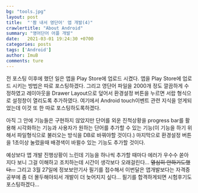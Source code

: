 ```yaml
---
bg: "tools.jpg"
layout: post
title:  "'짬 내서 영단어' 앱 개발(4)"
crawlertitle: "About Android"
summary: "영어단어 어플 개발"
date:   2021-03-01 19:24:30 +0700
categories: posts
tags: ['Android']
author: ImuB
comments: ture
---
```


전 포스팅 이후에 했던 일은 앱을 Play Store에 업로드 시켰다. 앱을 Play Store에 업로드 시키는 방법은 따로 포스팅하겠다.
그리고 영단어 파일을 2000개 정도 깔끔하게 수정하였고 레이아웃을 Drawer Layout으로 덮어서 환경설정 버튼을 누르면 서랍 형식으로 설정창이 열리도록 추가하였다. 여기에서 Android touch이벤트 관련 지식을 얻게되었는데 이것 또 한 따로 포스팅하도록하겠다.

아직 그 안에 기능들은 구현하지 않았지만 단어를 외운 진척상황을 progress bar를 활용해 시각화하는 기능과 사용자가 원하는 단어를 추가할 수 있는 기능(이 기능을 하기 위해서 파일형식으로 불러오는 방식을 DB로 바꿔야할 것이다.) 마지막으로 환경설정 버튼을 1초이상 눌렀을때 배경색이 바뀔수 있는 기능도 추가할 것이다.

예상보다 앱 개발 진행상황이 느린데 기능을 하나씩 추가할 때마다 에러가 우수수 쏟아지다 보니 그걸 이해하고 조치하는데 시간이 생각보다 오래걸린다... ~~열심히 안하기도했다...~~ 그리고 3월 27일에 정보보안기사 필기를 접수해서 이번달은 앱개발보다는 자격증공부에 좀 더 몰두해야되서 개발이 더 늦어지지 싶다... 필기를 합격하게되면 시험후기도 포스팅하겠다...
